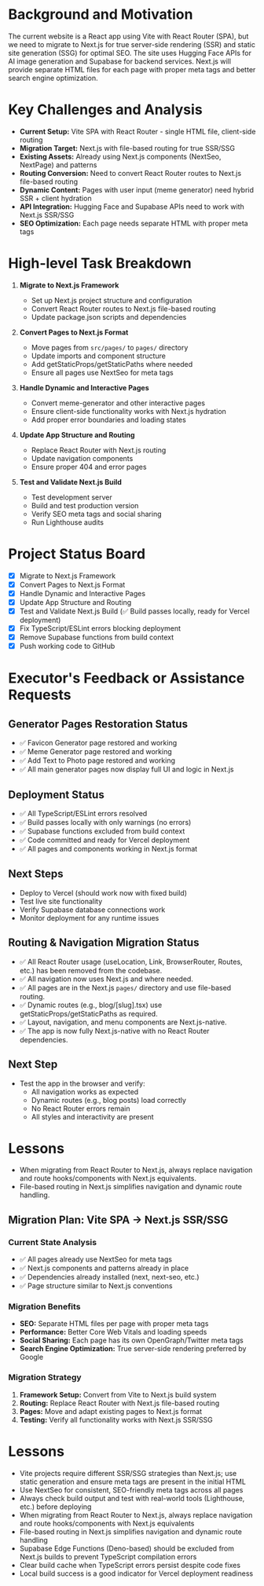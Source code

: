 # Background and Motivation

The current website is a React app using Vite with React Router (SPA), but we need to migrate to Next.js for true server-side rendering (SSR) and static site generation (SSG) for optimal SEO. The site uses Hugging Face APIs for AI image generation and Supabase for backend services. Next.js will provide separate HTML files for each page with proper meta tags and better search engine optimization.

# Key Challenges and Analysis

- **Current Setup:** Vite SPA with React Router - single HTML file, client-side routing
- **Migration Target:** Next.js with file-based routing for true SSR/SSG
- **Existing Assets:** Already using Next.js components (NextSeo, NextPage) and patterns
- **Routing Conversion:** Need to convert React Router routes to Next.js file-based routing
- **Dynamic Content:** Pages with user input (meme generator) need hybrid SSR + client hydration
- **API Integration:** Hugging Face and Supabase APIs need to work with Next.js SSR/SSG
- **SEO Optimization:** Each page needs separate HTML with proper meta tags

# High-level Task Breakdown

1. **Migrate to Next.js Framework**
   - Set up Next.js project structure and configuration
   - Convert React Router routes to Next.js file-based routing
   - Update package.json scripts and dependencies

2. **Convert Pages to Next.js Format**
   - Move pages from `src/pages/` to `pages/` directory
   - Update imports and component structure
   - Add getStaticProps/getStaticPaths where needed
   - Ensure all pages use NextSeo for meta tags

3. **Handle Dynamic and Interactive Pages**
   - Convert meme-generator and other interactive pages
   - Ensure client-side functionality works with Next.js hydration
   - Add proper error boundaries and loading states

4. **Update App Structure and Routing**
   - Replace React Router with Next.js routing
   - Update navigation components
   - Ensure proper 404 and error pages

5. **Test and Validate Next.js Build**
   - Test development server
   - Build and test production version
   - Verify SEO meta tags and social sharing
   - Run Lighthouse audits

# Project Status Board

- [x] Migrate to Next.js Framework
- [x] Convert Pages to Next.js Format
- [x] Handle Dynamic and Interactive Pages
- [x] Update App Structure and Routing
- [x] Test and Validate Next.js Build (✅ Build passes locally, ready for Vercel deployment)
- [x] Fix TypeScript/ESLint errors blocking deployment
- [x] Remove Supabase functions from build context
- [x] Push working code to GitHub

# Executor's Feedback or Assistance Requests

## Generator Pages Restoration Status
- ✅ Favicon Generator page restored and working
- ✅ Meme Generator page restored and working
- ✅ Add Text to Photo page restored and working
- ✅ All main generator pages now display full UI and logic in Next.js

## Deployment Status
- ✅ All TypeScript/ESLint errors resolved
- ✅ Build passes locally with only warnings (no errors)
- ✅ Supabase functions excluded from build context
- ✅ Code committed and ready for Vercel deployment
- ✅ All pages and components working in Next.js format

## Next Steps
- Deploy to Vercel (should work now with fixed build)
- Test live site functionality
- Verify Supabase database connections work
- Monitor deployment for any runtime issues

## Routing & Navigation Migration Status
- ✅ All React Router usage (useLocation, Link, BrowserRouter, Routes, etc.) has been removed from the codebase.
- ✅ All navigation now uses Next.js <Link> and <useRouter> where needed.
- ✅ All pages are in the Next.js `pages/` directory and use file-based routing.
- ✅ Dynamic routes (e.g., blog/[slug].tsx) use getStaticProps/getStaticPaths as required.
- ✅ Layout, navigation, and menu components are Next.js-native.
- ✅ The app is now fully Next.js-native with no React Router dependencies.

## Next Step
- Test the app in the browser and verify:
  - All navigation works as expected
  - Dynamic routes (e.g., blog posts) load correctly
  - No React Router errors remain
  - All styles and interactivity are present

# Lessons
- When migrating from React Router to Next.js, always replace navigation and route hooks/components with Next.js equivalents.
- File-based routing in Next.js simplifies navigation and dynamic route handling.

## Migration Plan: Vite SPA → Next.js SSR/SSG

### Current State Analysis
- ✅ All pages already use NextSeo for meta tags
- ✅ Next.js components and patterns already in place
- ✅ Dependencies already installed (next, next-seo, etc.)
- ✅ Page structure similar to Next.js conventions

### Migration Benefits
- **SEO:** Separate HTML files per page with proper meta tags
- **Performance:** Better Core Web Vitals and loading speeds
- **Social Sharing:** Each page has its own OpenGraph/Twitter meta tags
- **Search Engine Optimization:** True server-side rendering preferred by Google

### Migration Strategy
1. **Framework Setup:** Convert from Vite to Next.js build system
2. **Routing:** Replace React Router with Next.js file-based routing
3. **Pages:** Move and adapt existing pages to Next.js format
4. **Testing:** Verify all functionality works with Next.js SSR/SSG

# Lessons
- Vite projects require different SSR/SSG strategies than Next.js; use static generation and ensure meta tags are present in the initial HTML
- Use NextSeo for consistent, SEO-friendly meta tags across all pages
- Always check build output and test with real-world tools (Lighthouse, etc.) before deploying
- When migrating from React Router to Next.js, always replace navigation and route hooks/components with Next.js equivalents
- File-based routing in Next.js simplifies navigation and dynamic route handling
- Supabase Edge Functions (Deno-based) should be excluded from Next.js builds to prevent TypeScript compilation errors
- Clear build cache when TypeScript errors persist despite code fixes
- Local build success is a good indicator for Vercel deployment readiness 